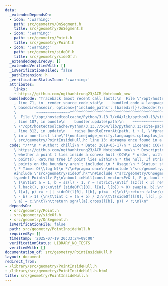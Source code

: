 ```yaml
---
data:
  _extendedDependsOn:
  - icon: ':warning:'
    path: src/geometry/OnSegment.h
    title: src/geometry/OnSegment.h
  - icon: ':warning:'
    path: src/geometry/Point.h
    title: src/geometry/Point.h
  - icon: ':warning:'
    path: src/geometry/sideOf.h
    title: src/geometry/sideOf.h
  _extendedRequiredBy: []
  _extendedVerifiedWith: []
  _isVerificationFailed: false
  _pathExtension: h
  _verificationStatusIcon: ':warning:'
  attributes:
    links:
    - https://github.com/ngthanhtrung23/ACM_Notebook_new
  bundledCode: "Traceback (most recent call last):\n  File \"/opt/hostedtoolcache/Python/3.13.7/x64/lib/python3.13/site-packages/onlinejudge_verify/documentation/build.py\"\
    , line 71, in _render_source_code_stat\n    bundled_code = language.bundle(stat.path,\
    \ basedir=basedir, options={'include_paths': [basedir]}).decode()\n          \
    \         ~~~~~~~~~~~~~~~^^^^^^^^^^^^^^^^^^^^^^^^^^^^^^^^^^^^^^^^^^^^^^^^^^^^^^^^^^^^^^^^^^\n\
    \  File \"/opt/hostedtoolcache/Python/3.13.7/x64/lib/python3.13/site-packages/onlinejudge_verify/languages/cplusplus.py\"\
    , line 187, in bundle\n    bundler.update(path)\n    ~~~~~~~~~~~~~~^^^^^^\n  File\
    \ \"/opt/hostedtoolcache/Python/3.13.7/x64/lib/python3.13/site-packages/onlinejudge_verify/languages/cplusplus_bundle.py\"\
    , line 312, in update\n    raise BundleErrorAt(path, i + 1, \"#pragma once found\
    \ in a non-first line\")\nonlinejudge_verify.languages.cplusplus_bundle.BundleErrorAt:\
    \ src/geometry/PointInsideHull.h: line 13: #pragma once found in a non-first line\n"
  code: "/**\n * Author: chilli\n * Date: 2019-05-17\n * License: CC0\n * Source:\
    \ https://github.com/ngthanhtrung23/ACM_Notebook_new\n * Description: Determine\
    \ whether a point t lies inside a convex hull (CCW\n * order, with no collinear\
    \ points). Returns true if point lies within\n * the hull. If strict is true,\
    \ points on the boundary aren't included.\n * Usage:\n * Status: stress-tested\n\
    \ * Time: O(\\log N)\n */\n#pragma once\n\n#include \"src/geometry/Point.h\"\n\
    #include \"src/geometry/sideOf.h\"\n#include \"src/geometry/OnSegment.h\"\n\n\
    typedef Point<ll> P;\n\nbool inHull(const vector<P>& l, P p, bool strict = true)\
    \ {\n\tint a = 1, b = sz(l) - 1, r = !strict;\n\tif (sz(l) < 3) return r && onSegment(l[0],\
    \ l.back(), p);\n\tif (sideOf(l[0], l[a], l[b]) > 0) swap(a, b);\n\tif (sideOf(l[0],\
    \ l[a], p) >= r || sideOf(l[0], l[b], p)<= -r)\n\t\treturn false;\n\twhile (abs(a\
    \ - b) > 1) {\n\t\tint c = (a + b) / 2;\n\t\t(sideOf(l[0], l[c], p) > 0 ? b :\
    \ a) = c;\n\t}\n\treturn sgn(l[a].cross(l[b], p)) < r;\n}\n"
  dependsOn:
  - src/geometry/Point.h
  - src/geometry/sideOf.h
  - src/geometry/OnSegment.h
  isVerificationFile: false
  path: src/geometry/PointInsideHull.h
  requiredBy: []
  timestamp: '2025-07-19 20:33:24+09:00'
  verificationStatus: LIBRARY_NO_TESTS
  verifiedWith: []
documentation_of: src/geometry/PointInsideHull.h
layout: document
redirect_from:
- /library/src/geometry/PointInsideHull.h
- /library/src/geometry/PointInsideHull.h.html
title: src/geometry/PointInsideHull.h
---
```

